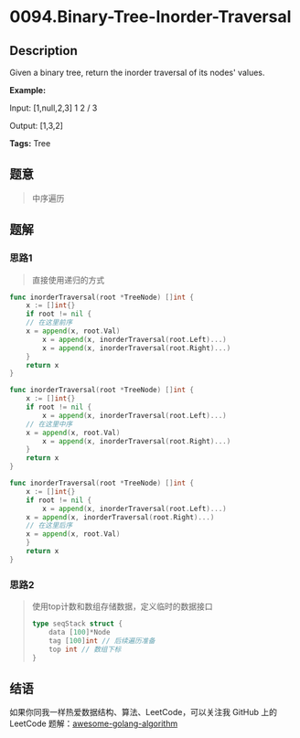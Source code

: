 # 0094.Binary-Tree-Inorder-Traversal

## Description

Given a binary tree, return the inorder traversal of its nodes' values.

**Example:**

Input: \[1,null,2,3\] 1  2 / 3

Output: \[1,3,2\]

**Tags:** Tree

## 题意

> 中序遍历

## 题解

### 思路1

> 直接使用递归的方式

```go
func inorderTraversal(root *TreeNode) []int {
    x := []int{}
    if root != nil {
    // 在这里前序
    x = append(x, root.Val)
        x = append(x, inorderTraversal(root.Left)...)
        x = append(x, inorderTraversal(root.Right)...)
    }
    return x
}

func inorderTraversal(root *TreeNode) []int {
    x := []int{}
    if root != nil {
        x = append(x, inorderTraversal(root.Left)...)
    // 在这里中序
    x = append(x, root.Val)
        x = append(x, inorderTraversal(root.Right)...)
    }
    return x
}

func inorderTraversal(root *TreeNode) []int {
    x := []int{}
    if root != nil {
        x = append(x, inorderTraversal(root.Left)...)
    x = append(x, inorderTraversal(root.Right)...)
    // 在这里后序
    x = append(x, root.Val)
    }
    return x
}
```

### 思路2

> 使用top计数和数组存储数据，定义临时的数据接口
>
> ```go
> type seqStack struct {
>     data [100]*Node
>     tag [100]int // 后续遍历准备
>     top int // 数组下标
> }
> ```

## 结语

如果你同我一样热爱数据结构、算法、LeetCode，可以关注我 GitHub 上的 LeetCode 题解：[awesome-golang-algorithm](https://github.com/kylesliu/awesome-golang-algorithm)

